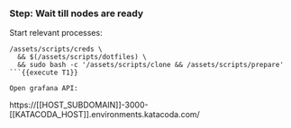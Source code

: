 ### Step: Wait till nodes are ready

Start relevant processes:
```
/assets/scripts/creds \
  && $(/assets/scripts/dotfiles) \
  && sudo bash -c '/assets/scripts/clone && /assets/scripts/prepare'
```{{execute T1}}

Open grafana API:
```
https://[[HOST_SUBDOMAIN]]-3000-[[KATACODA_HOST]].environments.katacoda.com/
```